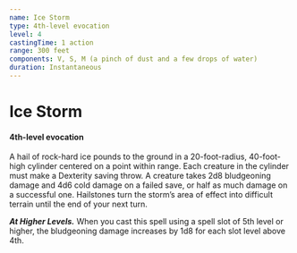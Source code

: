 ```yaml
---
name: Ice Storm
type: 4th-level evocation
level: 4
castingTime: 1 action
range: 300 feet
components: V, S, M (a pinch of dust and a few drops of water)
duration: Instantaneous
---
```


# Ice Storm

#### 4th-level evocation

A hail of rock-hard ice pounds to the ground in a 20-foot-radius, 40-foot-high cylinder centered on a point within range. Each creature in the cylinder must make a Dexterity saving throw. A creature takes 2d8 bludgeoning damage and 4d6 cold damage on a failed save, or half as much damage on a successful one. Hailstones turn the storm’s area of effect into difficult terrain until the end of your next turn.

_**At Higher Levels.**_ When you cast this spell using a spell slot of 5th level or higher, the bludgeoning damage increases by 1d8 for each slot level above 4th.

